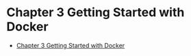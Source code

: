# Chapter 3 Getting Started with Docker

- [Chapter 3 Getting Started with Docker](#chapter-3-getting-started-with-docker)
